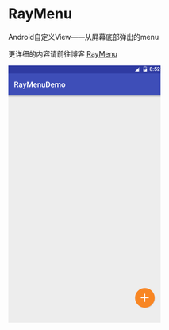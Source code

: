 # RayMenu
Android自定义View——从屏幕底部弹出的menu

更详细的内容请前往博客 [RayMenu](https://bincn.xyz/android-custom-viewgroup-raymenu.html)

![image](https://github.com/WenbinMa/RayMenu/blob/master/RayMenu.gif)
